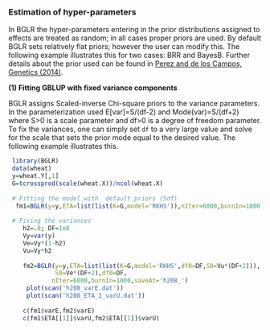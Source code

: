 

### Estimation of hyper-parameters

In BGLR the hyper-parameters entering in the prior distributions assigned to effects are treated as random; in all cases proper priors are
used. By default BGLR sets relatively flat priors; however the user can modify this. The following example illustrates this for two cases: BRR and 
BayesB. Further details about the prior used can be found in [Perez and de los Campos, Genetics (2014)](http://www.ncbi.nlm.nih.gov/pubmed/25009151).


**(1) Fitting GBLUP with fixed variance components**

BGLR assigns Scaled-inverse Chi-square priors to the variance parameters. In the parameterization used E[var]=S/(df-2) and Mode(var)=S/(df+2) where S>0 is a scale parameter and df>0 
is a degree of freedom parameter. To fix the variances, one can simply set `df` to a very large value and solve for the scale that sets
the prior mode equal to the desired value. The following example illustrates this.

```R
 library(BGLR)
 data(wheat)
 y=wheat.Y[,1]
 G=tcrossprod(scale(wheat.X))/ncol(wheat.X)
 
 # Fitting the model with  default priors (5df)
  fm1=BGLR(y=y,ETA=list(list(K=G,model='RKHS')),nIter=6000,burnIn=1000,saveAt='default_')
 
 # Fixing the variances
    h2=.8; DF=1e8
    Vy=var(y)
    Ve=Vy*(1-h2) 
    Vu=Vy*h2
    
    fm2=BGLR(y=y,ETA=list(list(K=G,model='RKHS',df0=DF,S0=Vu*(DF+2))),
             S0=Ve*(DF+2),df0=DF,
            nIter=6000,burnIn=1000,saveAt='h208_')
     plot(scan('h208_varE.dat'))
     plot(scan('h208_ETA_1_varU.dat'))
    
    c(fm1$varE,fm2$varE)
    c(fm1$ETA[[1]]$varU,fm2$ETA[[1]]$varU)
```
 
```
